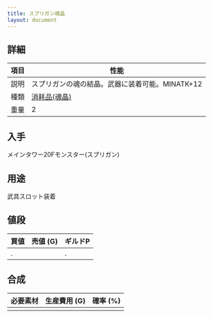 ```yaml
---
title: スプリガン魂晶
layout: document
---
```

## 詳細

|項目|性能|
|---|---|
|説明|スプリガンの魂の結晶。武器に装着可能。MINATK+12|
|種類|[消耗品(魂晶)](消耗品(魂晶))|
|重量|2|

## 入手

メインタワー20Fモンスター(スプリガン)

## 用途

武具スロット装着

## 値段

|買値|売値 (G)|ギルドP|
|---|---|---|
|.||.|

## 合成

|必要素材|生産費用 (G)|確率 (%)|
|---|---|---|
||||

